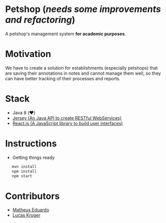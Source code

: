 # Petshop (*needs some improvements and refactoring*)

A petshop's management system **for academic purposes**.

# Motivation

We have to create a solution for establishments (especially petshops) that are saving their annotations in notes and cannot manage them well, so they can have better tracking of their processes and reports.

# Stack

- Java 8 (:heart:)
- [Jersey (An Java API to create RESTful WebServices)](https://jersey.java.net/)
- [React.js (A JavaScript library to build user interfaces)](https://facebook.github.io/react/)

# Instructions

- Getting things ready

```bash
   mvn install
   npm install
   npm start
```


# Contributors

- [Matheus Eduardo](https://github.com/eduardosmatheus)
- [Lucas Kruger](https://github.com/LucasKr)
